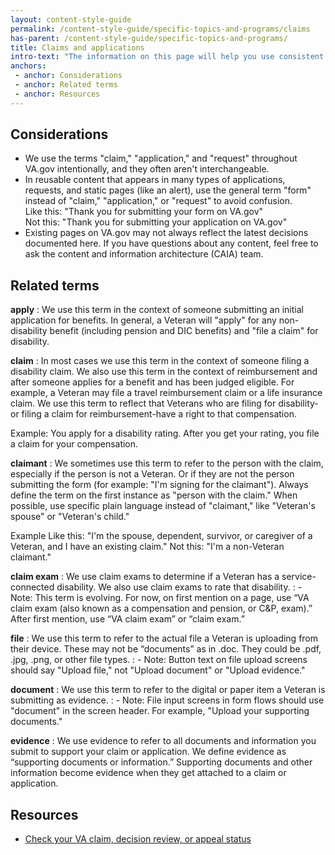 ```yaml
---
layout: content-style-guide
permalink: /content-style-guide/specific-topics-and-programs/claims
has-parent: /content-style-guide/specific-topics-and-programs/
title: Claims and applications
intro-text: "The information on this page will help you use consistent language about claims and applications across communication channels."
anchors:
 - anchor: Considerations
 - anchor: Related terms
 - anchor: Resources
---
```


## Considerations

- We use the terms "claim," "application," and "request" throughout VA.gov intentionally, and they often aren't interchangeable.  
- In reusable content that appears in many types of applications, requests, and static pages (like an alert), use the general term "form" instead of "claim," "application," or "request" to avoid confusion.  
Like this: "Thank you for submitting your form on VA.gov"  
Not this: "Thank you for submitting your application on VA.gov"
- Existing pages on VA.gov may not always reflect the latest decisions documented here. If you have questions about any content, feel free to ask the content and information architecture (CAIA) team. 

## Related terms

**apply**
: We use this term in the context of someone submitting an initial application for benefits. In general, a Veteran will "apply" for any non-disability benefit (including pension and DIC benefits) and "file a claim" for disability.

**claim**
: In most cases we use this term in the context of someone filing a disability claim. We also use this term in the context of reimbursement and after someone applies for a benefit and has been judged eligible. For example, a Veteran may file a travel reimbursement claim or a life insurance claim. We use this term to reflect that Veterans who are filing for disability-or filing a claim for reimbursement-have a right to that compensation.

Example: You apply for a disability rating. After you get your rating, you file a claim for your compensation.

**claimant** 
: We sometimes use this term to refer to the person with the claim, especially if the person is not a Veteran. Or if they are not the person submitting the form (for example: "I'm signing for the claimant"). Always define the term on the first instance as "person with the claim." When possible, use specific plain language instead of "claimant," like "Veteran's spouse" or "Veteran's child." 

Example
Like this: "I'm the spouse, dependent, survivor, or caregiver of a Veteran, and I have an existing claim."
Not this: "I'm a non-Veteran claimant."

**claim exam**
: We use claim exams to determine if a Veteran has a service-connected disability. We also use claim exams to rate that disability.
: - Note: This term is evolving. For now, on first mention on a page, use “VA claim exam (also known as a compensation and pension, or C&P, exam).” After first mention, use “VA claim exam” or “claim exam.”

**file**
: We use this term to refer to the actual file a Veteran is uploading from their device. These may not be “documents” as in .doc. They could be .pdf, .jpg, .png, or other file types.
: - Note: Button text on file upload screens should say "Upload file," not "Upload document" or "Upload evidence."

**document**
: We use this term to refer to the digital or paper item a Veteran is submitting as evidence.
: - Note: File input screens in form flows should use "document" in the screen header. For example, "Upload your supporting documents."

**evidence**
: We use evidence to refer to all documents and information you submit to support your claim or application. We define evidence as “supporting documents or information.” Supporting documents and other information become evidence when they get attached to a claim or application.

## Resources

- [Check your VA claim, decision review, or appeal status](https://www.va.gov/claim-or-appeal-status/)
